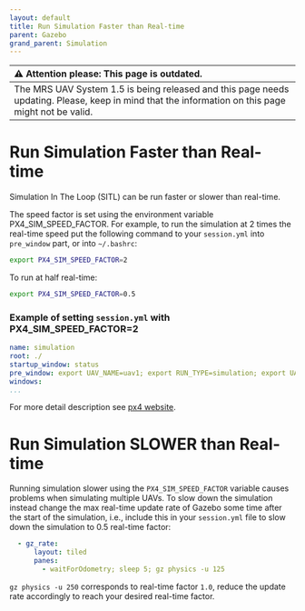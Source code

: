 ```yaml
---
layout: default
title: Run Simulation Faster than Real-time
parent: Gazebo
grand_parent: Simulation
---
```


| :warning: **Attention please: This page is outdated.**                                                                                            |
| :---                                                                                                                                              |
| The MRS UAV System 1.5 is being released and this page needs updating. Please, keep in mind that the information on this page might not be valid. |

# Run Simulation Faster than Real-time

Simulation In The Loop (SITL) can be run faster or slower than real-time.

The speed factor is set using the environment variable PX4_SIM_SPEED_FACTOR.
For example, to run the simulation at 2 times the real-time speed put the following command to your `session.yml` into `pre_window` part, or into `~/.bashrc`:

```bash
export PX4_SIM_SPEED_FACTOR=2
```

To run at half real-time:

```bash
export PX4_SIM_SPEED_FACTOR=0.5
```

### Example of setting `session.yml` with PX4_SIM_SPEED_FACTOR=2
```yml
name: simulation
root: ./
startup_window: status
pre_window: export UAV_NAME=uav1; export RUN_TYPE=simulation; export UAV_TYPE=t650; export WORLD_NAME=simulation; export PX4_SIM_SPEED_FACTOR=2
windows:
...
```

For more detail description see [px4 website](https://dev.px4.io/v1.10/en/simulation/#simulation_speed).

# Run Simulation SLOWER than Real-time

Running simulation slower using the `PX4_SIM_SPEED_FACTOR` variable causes problems when simulating multiple UAVs.
To slow down the simulation instead change the max real-time update rate of Gazebo some time after the start of the simulation, i.e., include this in your `session.yml` file to slow down the simulation to 0.5 real-time factor:
```yml
  - gz_rate:
      layout: tiled
      panes:
        - waitForOdometry; sleep 5; gz physics -u 125
```
`gz physics -u 250` corresponds to real-time factor `1.0`, reduce the update rate accordingly to reach your desired real-time factor.
